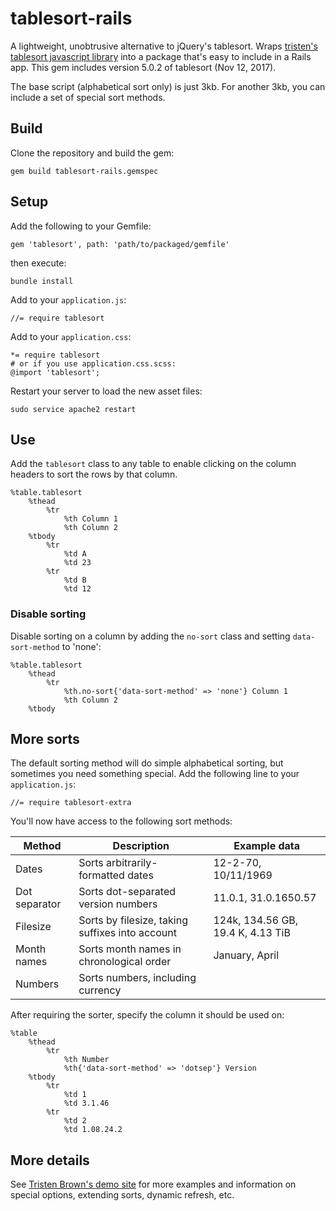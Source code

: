 # tablesort-rails

A lightweight, unobtrusive alternative to jQuery's tablesort.  Wraps [tristen's tablesort javascript library](https://github.com/tristen/tablesort) into a package that's easy to include in a Rails app.  This gem includes version 5.0.2 of tablesort (Nov 12, 2017).

The base script (alphabetical sort only) is just 3kb.  For another 3kb, you can include a set of special sort methods.

## Build

Clone the repository and build the gem:

```
gem build tablesort-rails.gemspec
```

## Setup

Add the following to your Gemfile:

```
gem 'tablesort', path: 'path/to/packaged/gemfile'
```

then execute:

```
bundle install
```

Add to your `application.js`:

```
//= require tablesort
```

Add to your `application.css`:

```
*= require tablesort
# or if you use application.css.scss:
@import 'tablesort';
```

Restart your server to load the new asset files:

```
sudo service apache2 restart
```

## Use

Add the `tablesort` class to any table to enable clicking on the column headers to sort the rows by that column.

``` haml
%table.tablesort
    %thead
        %tr
            %th Column 1
            %th Column 2
    %tbody
        %tr
            %td A
            %td 23
        %tr
            %td B
            %td 12
```

### Disable sorting

Disable sorting on a column by adding the `no-sort` class and setting `data-sort-method` to 'none':

``` haml
%table.tablesort
    %thead
        %tr
            %th.no-sort{'data-sort-method' => 'none'} Column 1
            %th Column 2
    %tbody
```

## More sorts

The default sorting method will do simple alphabetical sorting, but sometimes you need something special.  Add the following line to your `application.js`:

```
//= require tablesort-extra
```

You'll now have access to the following sort methods:

Method | Description | Example data
------ | ----------- | ------------
Dates | Sorts arbitrarily-formatted dates | 12-2-70, 10/11/1969
Dot separator | Sorts dot-separated version numbers | 11.0.1, 31.0.1650.57
Filesize | Sorts by filesize, taking suffixes into account | 124k, 134.56 GB, 19.4 K, 4.13 TiB
Month names | Sorts month names in chronological order | January, April
Numbers | Sorts numbers, including currency |

After requiring the sorter, specify the column it should be used on:

```haml
%table
    %thead
        %tr
            %th Number
            %th{'data-sort-method' => 'dotsep'} Version
    %tbody
        %tr
            %td 1
            %td 3.1.46
        %tr
            %td 2
            %td 1.08.24.2
```

## More details

See [Tristen Brown's demo site](http://tristen.ca/tablesort/demo/) for more examples and information on special options, extending sorts, dynamic refresh, etc.
